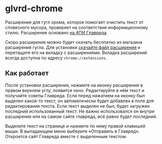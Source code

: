 # glvrd-chrome
Расширение для гугл хрома, которое помогает очистить текст от словесного мусора, проверяет на соответствие информационному стилю. Расширение основано [на АПИ Главреда](http://api.glvrd.ru/).

Скоро расширение можно будет скачать беслпатно из магазина расширения гугла. Для установки [скачайте файл расширения](https://github.com/iserdmi/glvrd-chrome/raw/master/glvrd-chrome.crx) и перетащите его на вкладку с расширениями. Вкладка расширений всегда доступна по адресу `chrome://extensions`.

## Как работает
После установки расширения, нажмите на иконку расширения в правом верхнем углу, появится окно. Редактируйте в нём текст и получайте советы Главреда. Если перед нажатием на иконку был выделен какой-то текст, он автоматически будет добавлен в поле для редактирования текста. Если текст выделен не был, будет загружен последний использованный текст. Не важно использовался он внутри расширения или на самом сайте главреда, всё равно будет последний.

Выделите текст на странице и нажмите по нему правой клавишей мыши. В выпадающем меню выберите «Отправить в Главред». Откроется сайт Главреда вместе с выделенным текстом.

